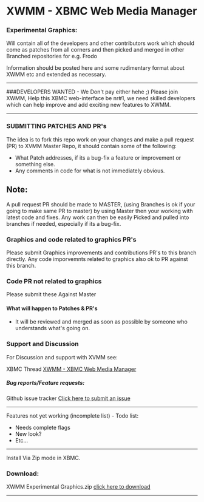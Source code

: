 XWMM - XBMC Web Media Manager
====

### Experimental Graphics: 

Will contain all of the developers and other contributors work which should come as patches from all corners and then picked and merged in other
Branched repositories for e.g. Frodo

Information should be posted here and some rudimentary format about XWMM etc and extended as necessary.
- - -
###DEVELOPERS WANTED - We Don't pay either hehe ;)
Please join XWMM, Help this XBMC web-interface be nr#1, we need skilled developers which can help improve and add exciting new features to XWMM.
- - -

### SUBMITTING PATCHES AND PR's
The idea is to fork this repo work on your changes and make a pull request (PR) to XVMM Master Repo, it should contain some of the following:

* What Patch addresses, if its a bug-fix a feature or improvement or something else.
* Any comments in code for what is not immediately obvious.

## Note:
A pull request PR should be made to MASTER, (using Branches is ok if your going to make same PR to master) by using Master then your working with latest code and fixes.
Any work can then be easily Picked and pulled into branches if needed, especially if its a bug-fix.

### Graphics and code related to graphics PR's

Please submit Graphics improvements and contributions PR's to this branch directly.
Any code imporvemnts related to graphics also ok to PR against this branch.

### Code PR not related to graphics
Please submit these Against Master

#### What will happen to Patches & PR's

* It will be reviewed and merged as soon as possible by someone who understands what's going on.

### Support and Discussion
For Discussion and support with XVMM see:

XBMC Thread [XWMM - XBMC Web Media Manager](http://forum.xbmc.org/showthread.php?tid=60643 "Title")

##### Bug reports/Feature requests:
Github issue tracker [Click here to submit an issue](https://github.com/slash2009/XWMM/issues "Title")

- - -
Features not yet working (incomplete list) - Todo list:

* Needs complete flags
* New look?
* Etc...
- - -
Install Via Zip mode in XBMC.

### Download:
XWMM Experimental Graphics.zip [click here to download](https://github.com/slash2009/XWMM/archive/Experimental-graphics.zip "Title")
- - -
